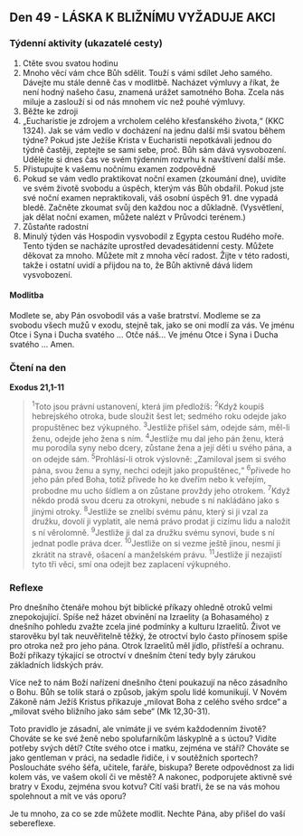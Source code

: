 ## Den 49 - LÁSKA K BLIŽNÍMU VYŽADUJE AKCI

### Týdenní aktivity (ukazatelé cesty)

1. Ctěte svou svatou hodinu
1. Mnoho věcí vám chce Bůh sdělit. Touží s vámi sdílet Jeho samého. Dávejte mu stále denně čas v modlitbě. Nacházet výmluvy a říkat, že není hodný našeho času, znamená urážet samotného Boha. Zcela nás miluje a zaslouží si od nás mnohem víc než pouhé výmluvy.
1. Běžte ke zdroji
1. „Eucharistie je zdrojem a vrcholem celého křesťanského života,“ (KKC 1324). Jak se vám vedlo v docházení na jednu další mši svatou během týdne? Pokud jste Ježíše Krista v Eucharistii nepotkávali jednou do týdně častěji, zeptejte se sami sebe, proč. Bůh sám dává vysvobození. Udělejte si dnes čas ve svém týdenním rozvrhu k navštívení další mše.
1. Přistupujte k vašemu nočnímu examen zodpovědně
1. Pokud se vám vedlo praktikovat noční examen (zkoumání dne), uvidíte ve svém životě svobodu a úspěch, kterým vás Bůh obdařil. Pokud jste své noční examen nepraktikovali, váš osobní úspěch 91. dne vypadá bledě. Začněte zkoumat svůj den každou noc a důkladně. (Vysvětlení, jak dělat noční examen, můžete nalézt v Průvodci terénem.)
1. Zůstaňte radostní
1. Minulý týden vás Hospodin vysvobodil z Egypta cestou Rudého moře. Tento týden se nacházíte uprostřed devadesátidenní cesty. Můžete děkovat za mnoho. Můžete mít z mnoha věcí radost. Žijte v této radosti, takže i ostatní uvidí a přijdou na to, že Bůh aktivně dává lidem vysvobození.

#### Modlitba

Modlete se, aby Pán osvobodil vás a vaše bratrství.
Modleme se za svobodu všech mužů v exodu, stejně tak, jako se oni modlí za vás.
Ve jménu Otce i Syna i Ducha svatého … Otče náš… Ve jménu Otce i Syna i Ducha svatého … Amen.

### Čtení na den

**Exodus 21,1-11**

> <sup>1</sup>Toto jsou právní ustanovení, která jim předložíš:
> <sup>2</sup>Když koupíš hebrejského otroka, bude sloužit šest let; sedmého roku odejde jako propuštěnec bez výkupného.
> <sup>3</sup>Jestliže přišel sám, odejde sám, měl-li ženu, odejde jeho žena s ním.
> <sup>4</sup>Jestliže mu dal jeho pán ženu, která mu porodila syny nebo dcery, zůstane žena a její děti u svého pána, a on odejde sám.
> <sup>5</sup>Prohlásí-li otrok výslovně: „Zamiloval jsem si svého pána, svou ženu a syny, nechci odejít jako propuštěnec,“
> <sup>6</sup>přivede ho jeho pán před Boha, totiž přivede ho ke dveřím nebo k veřejím, probodne mu ucho šídlem a on zůstane provždy jeho otrokem.
> <sup>7</sup>Když někdo prodá svou dceru za otrokyni, nebude s ní nakládáno jako s jinými otroky.
> <sup>8</sup>Jestliže se znelíbí svému pánu, který si ji vzal za družku, dovolí ji vyplatit, ale nemá právo prodat ji cizímu lidu a naložit s ní věrolomně.
> <sup>9</sup>Jestliže ji dal za družku svému synovi, bude s ní jednat podle práva dcer.
> <sup>10</sup>Jestliže on si vezme ještě jinou, nesmí ji zkrátit na stravě, ošacení a manželském právu.
> <sup>11</sup>Jestliže jí nezajistí tyto tři věci, smí ona odejít bez zaplacení výkupného.

### Reflexe

Pro dnešního čtenáře mohou být biblické příkazy ohledně otroků velmi znepokojující. Spíše než házet obvinění na
Izraelity (a Bohasamého) z dnešního pohledu zvažte zcela jiné podmínky a kulturu Izraelitů. Život ve starověku byl tak
neuvěřitelně těžký, že otroctví bylo často přínosem spíše pro otroka než pro jeho pána. Otrok Izraelitů měl jídlo, přístřeší
a ochranu. Boží příkazy týkající se otroctví v dnešním čtení tedy byly zárukou základních lidských práv.

Více než to nám Boží nařízení dnešního čtení poukazují na něco zásadního o Bohu. Bůh se tolik stará o způsob, jakým
spolu lidé komunikují. V Novém Zákoně nám Ježíš Kristus přikazuje „milovat Boha z celého svého srdce“ a „milovat
svého bližního jako sám sebe“ (Mk 12,30-31).

Toto pravidlo je zásadní, ale vnímáte ji ve svém každodenním životě? Chováte se ke své ženě nebo spolufarníkům
láskyplně a s úctou? Vidíte potřeby svých dětí? Ctíte svého otce i matku, zejména ve stáří? Chováte se jako gentleman
v práci, na sedadle řidiče, i v soutěžních sportech? Posloucháte svého šéfa, učitele, faráře, biskupa? Berete odpovědnost
za lidi kolem vás, ve vašem okolí či ve městě? A nakonec, podporujete aktivně své bratry v Exodu, zejména svou kotvu?
Cítí vaši bratři, že se na vás mohou spolehnout a mít ve vás oporu?

Je tu mnoho, za co se zde můžete modlit. Nechte Pána, aby přišel do vaší sebereflexe.
